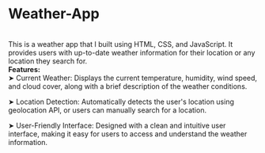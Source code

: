 # Weather-App
<br>
This is a weather app that I built using HTML, CSS, and JavaScript. It provides users with up-to-date weather information for their location or any location they search for.
<br>
<b>Features: </b>
<br>
 ➤ Current Weather: Displays the current temperature, humidity, wind speed, and cloud cover, along with a brief description of the weather conditions.<br>
 

 ➤ Location Detection: Automatically detects the user's location using geolocation API, or users can manually search for a location.<br>

 ➤ User-Friendly Interface: Designed with a clean and intuitive user interface, making it easy for users to access and understand the weather information.<br>
